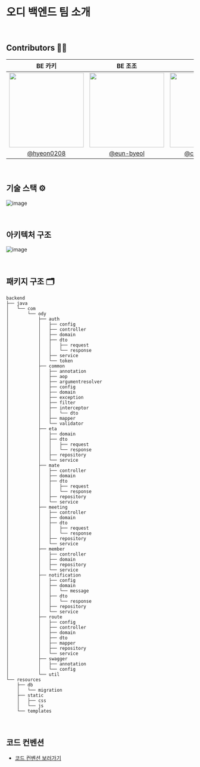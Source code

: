 # 오디 백엔드 팀 소개

<br>

## **Contributors** 🙋🏻‍

|BE 카키|BE 조조|BE 콜리|BE 제리|
|:-:|:-:|:-:|:-:|
|<img src="https://github.com/user-attachments/assets/715866d0-6e23-4326-922b-f20d8c34b5fc" width=200 height=200>|<img src="https://github.com/user-attachments/assets/e5ddea0b-3d1d-4767-85e7-058642dbfa1b" width=200 height=200>|<img src="https://github.com/user-attachments/assets/bb0859db-39e5-4102-ae50-19db20fc9d16" width=200 height=200>|<img src="https://github.com/user-attachments/assets/59cf618a-e2dd-4391-aa25-fe882f6b62e0" width=200 height=200>|
|[@hyeon0208](https://github.com/hyeon0208)|[@eun-byeol](https://github.com/eun-byeol)|[@coli-geonwoo](https://github.com/coli-geonwoo)|[@mzeong](https://github.com/mzeong)|

<br>

## **기술 스택** ⚙️

![image](https://github.com/user-attachments/assets/1dfc2d88-b059-4d69-b38f-d7679d39befc)

<br>

## **아키텍처 구조**

![image](https://github.com/user-attachments/assets/aa50092b-1616-4ce0-a712-d21989914aea)

<br>

## **패키지 구조** 🗂
```angular2html
backend
├── java
│   └── com
│       └── ody
│           ├── auth
│           │   ├── config
│           │   ├── controller
│           │   ├── domain
│           │   ├── dto
│           │   │   ├── request
│           │   │   └── response
│           │   ├── service
│           │   └── token
│           ├── common
│           │   ├── annotation
│           │   ├── aop
│           │   ├── argumentresolver
│           │   ├── config
│           │   ├── domain
│           │   ├── exception
│           │   ├── filter
│           │   ├── interceptor
│           │   │   └── dto
│           │   ├── mapper
│           │   └── validator
│           ├── eta
│           │   ├── domain
│           │   ├── dto
│           │   │   ├── request
│           │   │   └── response
│           │   ├── repository
│           │   └── service
│           ├── mate
│           │   ├── controller
│           │   ├── domain
│           │   ├── dto
│           │   │   ├── request
│           │   │   └── response
│           │   ├── repository
│           │   └── service
│           ├── meeting
│           │   ├── controller
│           │   ├── domain
│           │   ├── dto
│           │   │   ├── request
│           │   │   └── response
│           │   ├── repository
│           │   └── service
│           ├── member
│           │   ├── controller
│           │   ├── domain
│           │   ├── repository
│           │   └── service
│           ├── notification
│           │   ├── config
│           │   ├── domain
│           │   │   └── message
│           │   ├── dto
│           │   │   └── response
│           │   ├── repository
│           │   └── service
│           ├── route
│           │   ├── config
│           │   ├── controller
│           │   ├── domain
│           │   ├── dto
│           │   ├── mapper
│           │   ├── repository
│           │   └── service
│           ├── swagger
│           │   ├── annotation
│           │   └── config
│           └── util
└── resources
    ├── db
    │   └── migration
    ├── static
    │   ├── css
    │   └── js
    └── templates
```

<br>

## **코드 컨벤션**
- [코드 컨벤션 보러가기](https://sly-face-106.notion.site/0bd7a08f43fa4cb7821bd3392ec3ce5b?pvs=73)
